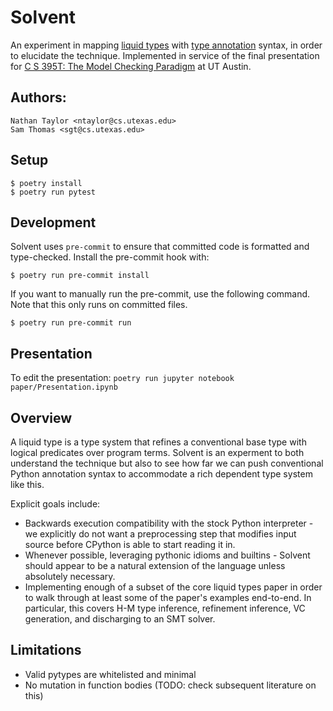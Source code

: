 # Solvent

An experiment in mapping [liquid types][pldi08] with [type annotation][pep3107]
syntax, in order to elucidate the technique.  Implemented in service of the
final presentation for [C S 395T: The Model Checking Paradigm][mcmilcourse] at
UT Austin.

## Authors:

```
Nathan Taylor <ntaylor@cs.utexas.edu>
Sam Thomas <sgt@cs.utexas.edu>
```

## Setup

```
$ poetry install
$ poetry run pytest
```

## Development

Solvent uses `pre-commit` to ensure that committed code is formatted
and type-checked. Install the pre-commit hook with:

```
$ poetry run pre-commit install
```

If you want to manually run the pre-commit, use the following command.
Note that this only runs on committed files.

```
$ poetry run pre-commit run
```

## Presentation

To edit the presentation: `poetry run jupyter notebook paper/Presentation.ipynb`

## Overview

A liquid type is a type system that refines a conventional base type with
logical predicates over program terms.  Solvent is an experment to both
understand the technique but also to see how far we can push conventional
Python annotation syntax to accommodate a rich dependent type system like
this.

Explicit goals include:

* Backwards execution compatibility with the stock Python interpreter - we explicitly
  do not want a preprocessing step that modifies input source before CPython
  is able to start reading it in.
* Whenever possible, leveraging pythonic idioms and builtins - Solvent should appear
  to be a natural extension of the language unless absolutely necessary.
* Implementing enough of a subset of the core liquid types paper in order to 
  walk through at least some of the paper's examples end-to-end.  In particular,
  this covers H-M type inference, refinement inference, VC generation, and discharging
  to an SMT solver.

## Limitations

* Valid pytypes are whitelisted and minimal
* No mutation in function bodies (TODO: check subsequent literature on this)

[mcmilcourse]: https://mcmil.net/wordpress/2021/01/22/cs-395t-the-model-checking-paradigm/
[pep3107]: https://peps.python.org/pep-3107/
[pldi08]: https://ranjitjhala.github.io/static/liquid_types.pdf
